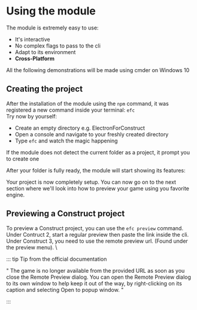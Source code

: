 # Using the module

The module is extremely easy to use:
- It's interactive
- No complex flags to pass to the cli
- Adapt to its environment
- **Cross-Platform**
 
All the following demonstrations will be made using cmder on Windows 10

## Creating the project
After the installation of the module using the `npm` command, it was registered a new command inside your terminal: `efc` \
Try now by yourself:
- Create an empty directory e.g. ElectronForConstruct
- Open a console and navigate to your freshly created directory
- Type `efc` and watch the magic happening

If the module does not detect the current folder as a project, it prompt you to create one

<!-- 
<video width="100%" controls>
  <source src="/init_project.mp4" type="video/mp4">
Your browser does not support the video tag.
</video>
-->

After your folder is fully ready, the module will start showing its features:

<!-- 
<video width="100%" controls>
  <source src="/full_options.mp4" type="video/mp4">
Your browser does not support the video tag.
</video>
-->

Your project is now completely setup. You can now go on to the next section where we'll look into how to preview your game using you favorite engine.

<!--
## Previewing a Construct 2 project

To preview a Construct 2 project, you need to make some changes to your Construct 2 editor.

<video width="100%" controls>
  <source src="/set_custom_browser.mp4" type="video/mp4">
Your browser does not support the video tag.
</video>

Make this option point to the `preview.exe` file inside your game directory.\
After that, define your preview browser to "Custom" and hit "Preview".

<video width="100%" controls>
  <source src="/set_custom_and_preview.mp4" type="video/mp4">
Your browser does not support the video tag.
</video>
-->

## Previewing a Construct project

To preview a Construct project, you can use the `efc preview` command. \
Under Contruct 2, start a regular preview then paste the link inside the cli.
Under Construct 3, you need to use the remote preview url. (Found under the preview menu). \

<!--
<video width="100%" controls>
  <source src="/c3_preview.mp4" type="video/mp4">
Your browser does not support the video tag.
</video>
-->

::: tip Tip from the official documentation

" The game is no longer available from the provided URL as soon as you close the Remote Preview dialog. You can open the Remote Preview dialog to its own window to help keep it out of the way, by right-clicking on its caption and selecting Open to popup window. "

:::

